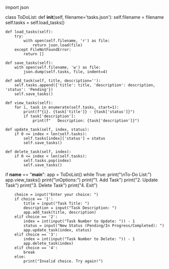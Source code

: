 import json

class ToDoList:
    def __init__(self, filename='tasks.json'):
        self.filename = filename
        self.tasks = self.load_tasks()

    def load_tasks(self):
        try:
            with open(self.filename, 'r') as file:
                return json.load(file)
        except FileNotFoundError:
            return []

    def save_tasks(self):
        with open(self.filename, 'w') as file:
            json.dump(self.tasks, file, indent=4)

    def add_task(self, title, description=''):
        self.tasks.append({'title': title, 'description': description, 'status': 'Pending'})
        self.save_tasks()

    def view_tasks(self):
        for i, task in enumerate(self.tasks, start=1):
            print(f"{i}. {task['title']} - {task['status']}")
            if task['description']:
                print(f"   Description: {task['description']}")

    def update_task(self, index, status):
        if 0 <= index < len(self.tasks):
            self.tasks[index]['status'] = status
            self.save_tasks()

    def delete_task(self, index):
        if 0 <= index < len(self.tasks):
            self.tasks.pop(index)
            self.save_tasks()

if __name__ == "__main__":
    app = ToDoList()
    while True:
        print("\nTo-Do List:")
        app.view_tasks()
        print("\nOptions:")
        print("1. Add Task")
        print("2. Update Task")
        print("3. Delete Task")
        print("4. Exit")

        choice = input("Enter your choice: ")
        if choice == '1':
            title = input("Task Title: ")
            description = input("Task Description: ")
            app.add_task(title, description)
        elif choice == '2':
            index = int(input("Task Number to Update: ")) - 1
            status = input("New Status (Pending/In Progress/Completed): ")
            app.update_task(index, status)
        elif choice == '3':
            index = int(input("Task Number to Delete: ")) - 1
            app.delete_task(index)
        elif choice == '4':
            break
        else:
            print("Invalid choice. Try again!")

